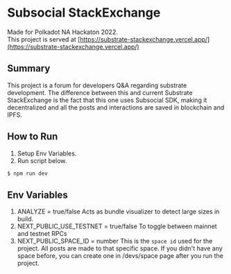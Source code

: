 # Subsocial StackExchange

Made for Polkadot NA Hackaton 2022.  
This project is served at [https://substrate-stackexchange.vercel.app/](https://substrate-stackexchange.vercel.app/)

## Summary

This project is a forum for developers Q&A regarding substrate development.
The difference between this and current Substrate StackExchange is the fact that this one uses Subsocial SDK, making it decentralized and all the posts and interactions are saved in blockchain and IPFS.

## How to Run

1. Setup Env Variables.
2. Run script below.

```zsh
$ npm run dev
```

## Env Variables

1. ANALYZE = true/false
   Acts as bundle visualizer to detect large sizes in build.
2. NEXT_PUBLIC_USE_TESTNET = true/false
   To toggle between mainnet and testnet RPCs
3. NEXT_PUBLIC_SPACE_ID = number
   This is the `space id` used for the project. All posts are made to that specific space.
   If you didn't have any space before, you can create one in /devs/space page after you run the project.
